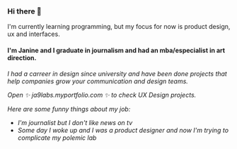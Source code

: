 ### Hi there 👋
I'm currently learning programming, but my focus for now is product design, ux and interfaces.
<main>
 <conteiner>
  <h4>I'm Janine and I graduate in journalism and had an mba/especialist in art direction.</h2>
   <h6>I had a carreer in design since university and have been done projects that help companies grow your communication and design teams.


Open ✨ ja9labs.myportfolio.com ✨ to check UX Design projects.


Here are some funny things about my job:
- I'm journalist but I don't like news on tv
- Some day I woke up and I was a product designer and now I'm trying to complicate my polemic lab
